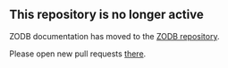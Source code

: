 ## This repository is no longer active

ZODB documentation has moved to the [ZODB repository](/zopefoundation/ZODB).

Please open new pull requests [there](/zopefoundation/ZODB/issues/compare).

